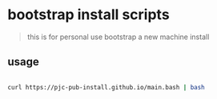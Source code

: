 # bootstrap install scripts


> this is for personal use
> bootstrap a new machine install


## usage
```bash

curl https://pjc-pub-install.github.io/main.bash | bash

```
